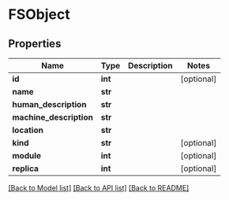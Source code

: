 # FSObject

## Properties
Name | Type | Description | Notes
------------ | ------------- | ------------- | -------------
**id** | **int** |  | [optional] 
**name** | **str** |  | 
**human_description** | **str** |  | 
**machine_description** | **str** |  | 
**location** | **str** |  | 
**kind** | **str** |  | [optional] 
**module** | **int** |  | [optional] 
**replica** | **int** |  | [optional] 

[[Back to Model list]](../README.md#documentation-for-models) [[Back to API list]](../README.md#documentation-for-api-endpoints) [[Back to README]](../README.md)


